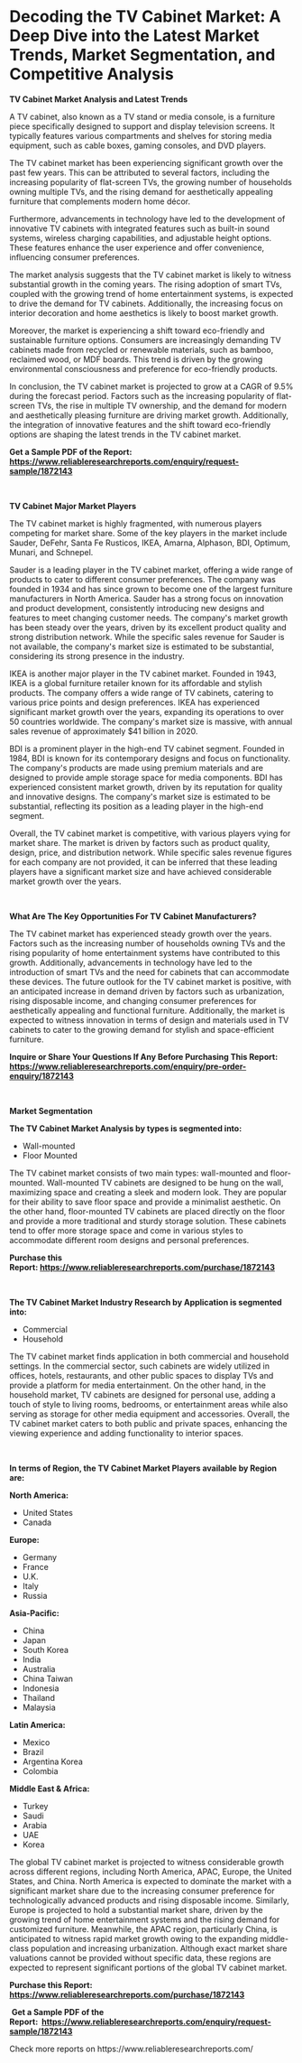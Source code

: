 <p><h1>Decoding the TV Cabinet Market: A Deep Dive into the Latest Market Trends, Market Segmentation, and Competitive Analysis</h1></p><p><strong>TV Cabinet Market Analysis and Latest Trends</strong></p>
<p><p>A TV cabinet, also known as a TV stand or media console, is a furniture piece specifically designed to support and display television screens. It typically features various compartments and shelves for storing media equipment, such as cable boxes, gaming consoles, and DVD players.</p><p>The TV cabinet market has been experiencing significant growth over the past few years. This can be attributed to several factors, including the increasing popularity of flat-screen TVs, the growing number of households owning multiple TVs, and the rising demand for aesthetically appealing furniture that complements modern home décor.</p><p>Furthermore, advancements in technology have led to the development of innovative TV cabinets with integrated features such as built-in sound systems, wireless charging capabilities, and adjustable height options. These features enhance the user experience and offer convenience, influencing consumer preferences.</p><p>The market analysis suggests that the TV cabinet market is likely to witness substantial growth in the coming years. The rising adoption of smart TVs, coupled with the growing trend of home entertainment systems, is expected to drive the demand for TV cabinets. Additionally, the increasing focus on interior decoration and home aesthetics is likely to boost market growth.</p><p>Moreover, the market is experiencing a shift toward eco-friendly and sustainable furniture options. Consumers are increasingly demanding TV cabinets made from recycled or renewable materials, such as bamboo, reclaimed wood, or MDF boards. This trend is driven by the growing environmental consciousness and preference for eco-friendly products.</p><p>In conclusion, the TV cabinet market is projected to grow at a CAGR of 9.5% during the forecast period. Factors such as the increasing popularity of flat-screen TVs, the rise in multiple TV ownership, and the demand for modern and aesthetically pleasing furniture are driving market growth. Additionally, the integration of innovative features and the shift toward eco-friendly options are shaping the latest trends in the TV cabinet market.</p></p>
<p><strong>Get a Sample PDF of the Report:&nbsp; <a href="https://www.reliableresearchreports.com/enquiry/request-sample/1872143">https://www.reliableresearchreports.com/enquiry/request-sample/1872143</a></strong></p>
<p>&nbsp;</p>
<p><strong>TV Cabinet Major Market Players</strong></p>
<p><p>The TV cabinet market is highly fragmented, with numerous players competing for market share. Some of the key players in the market include Sauder, DeFehr, Santa Fe Rusticos, IKEA, Amarna, Alphason, BDI, Optimum, Munari, and Schnepel.</p><p>Sauder is a leading player in the TV cabinet market, offering a wide range of products to cater to different consumer preferences. The company was founded in 1934 and has since grown to become one of the largest furniture manufacturers in North America. Sauder has a strong focus on innovation and product development, consistently introducing new designs and features to meet changing customer needs. The company's market growth has been steady over the years, driven by its excellent product quality and strong distribution network. While the specific sales revenue for Sauder is not available, the company's market size is estimated to be substantial, considering its strong presence in the industry.</p><p>IKEA is another major player in the TV cabinet market. Founded in 1943, IKEA is a global furniture retailer known for its affordable and stylish products. The company offers a wide range of TV cabinets, catering to various price points and design preferences. IKEA has experienced significant market growth over the years, expanding its operations to over 50 countries worldwide. The company's market size is massive, with annual sales revenue of approximately $41 billion in 2020.</p><p>BDI is a prominent player in the high-end TV cabinet segment. Founded in 1984, BDI is known for its contemporary designs and focus on functionality. The company's products are made using premium materials and are designed to provide ample storage space for media components. BDI has experienced consistent market growth, driven by its reputation for quality and innovative designs. The company's market size is estimated to be substantial, reflecting its position as a leading player in the high-end segment.</p><p>Overall, the TV cabinet market is competitive, with various players vying for market share. The market is driven by factors such as product quality, design, price, and distribution network. While specific sales revenue figures for each company are not provided, it can be inferred that these leading players have a significant market size and have achieved considerable market growth over the years.</p></p>
<p>&nbsp;</p>
<p><strong>What Are The Key Opportunities For TV Cabinet Manufacturers?</strong></p>
<p><p>The TV cabinet market has experienced steady growth over the years. Factors such as the increasing number of households owning TVs and the rising popularity of home entertainment systems have contributed to this growth. Additionally, advancements in technology have led to the introduction of smart TVs and the need for cabinets that can accommodate these devices. The future outlook for the TV cabinet market is positive, with an anticipated increase in demand driven by factors such as urbanization, rising disposable income, and changing consumer preferences for aesthetically appealing and functional furniture. Additionally, the market is expected to witness innovation in terms of design and materials used in TV cabinets to cater to the growing demand for stylish and space-efficient furniture.</p></p>
<p><strong>Inquire or Share Your Questions If Any Before Purchasing This Report: <a href="https://www.reliableresearchreports.com/enquiry/pre-order-enquiry/1872143">https://www.reliableresearchreports.com/enquiry/pre-order-enquiry/1872143</a></strong></p>
<p>&nbsp;</p>
<p><strong>Market Segmentation</strong></p>
<p><strong>The TV Cabinet Market Analysis by types is segmented into:</strong></p>
<p><ul><li>Wall-mounted</li><li>Floor Mounted</li></ul></p>
<p><p>The TV cabinet market consists of two main types: wall-mounted and floor-mounted. Wall-mounted TV cabinets are designed to be hung on the wall, maximizing space and creating a sleek and modern look. They are popular for their ability to save floor space and provide a minimalist aesthetic. On the other hand, floor-mounted TV cabinets are placed directly on the floor and provide a more traditional and sturdy storage solution. These cabinets tend to offer more storage space and come in various styles to accommodate different room designs and personal preferences.</p></p>
<p><strong>Purchase this Report:&nbsp;<a href="https://www.reliableresearchreports.com/purchase/1872143">https://www.reliableresearchreports.com/purchase/1872143</a></strong></p>
<p>&nbsp;</p>
<p><strong>The TV Cabinet Market Industry Research by Application is segmented into:</strong></p>
<p><ul><li>Commercial</li><li>Household</li></ul></p>
<p><p>The TV cabinet market finds application in both commercial and household settings. In the commercial sector, such cabinets are widely utilized in offices, hotels, restaurants, and other public spaces to display TVs and provide a platform for media entertainment. On the other hand, in the household market, TV cabinets are designed for personal use, adding a touch of style to living rooms, bedrooms, or entertainment areas while also serving as storage for other media equipment and accessories. Overall, the TV cabinet market caters to both public and private spaces, enhancing the viewing experience and adding functionality to interior spaces.</p></p>
<p>&nbsp;</p>
<p><strong>In terms of Region, the TV Cabinet Market Players available by Region are:</strong></p>
<p>
    <p> <strong> North America: </strong>
        <ul>
            <li>United States</li>
            <li>Canada</li>
        </ul>
        </p> 
    <p> <strong> Europe: </strong>
        <ul>
            <li>Germany</li>
            <li>France</li>
            <li>U.K.</li>
            <li>Italy</li>
            <li>Russia</li>
        </ul>
        </p> 
    <p> <strong> Asia-Pacific: </strong>
        <ul>
            <li>China</li>
            <li>Japan</li>
            <li>South Korea</li>
            <li>India</li>
            <li>Australia</li>
            <li>China Taiwan</li>
            <li>Indonesia</li>
            <li>Thailand</li>
            <li>Malaysia</li>
        </ul>
        </p> 
    <p> <strong> Latin America: </strong>
        <ul>
            <li>Mexico</li>
            <li>Brazil</li>
            <li>Argentina Korea</li>
            <li>Colombia</li>
        </ul>
        </p> 
    <p> <strong> Middle East & Africa: </strong>
        <ul>
            <li>Turkey</li>
            <li>Saudi</li>
            <li>Arabia</li>
            <li>UAE</li>
            <li>Korea</li>
        </ul>
    </p>
    </p>
<p><p>The global TV cabinet market is projected to witness considerable growth across different regions, including North America, APAC, Europe, the United States, and China. North America is expected to dominate the market with a significant market share due to the increasing consumer preference for technologically advanced products and rising disposable income. Similarly, Europe is projected to hold a substantial market share, driven by the growing trend of home entertainment systems and the rising demand for customized furniture. Meanwhile, the APAC region, particularly China, is anticipated to witness rapid market growth owing to the expanding middle-class population and increasing urbanization. Although exact market share valuations cannot be provided without specific data, these regions are expected to represent significant portions of the global TV cabinet market.</p></p>
<p><strong>Purchase this Report: <a href="https://www.reliableresearchreports.com/purchase/1872143">https://www.reliableresearchreports.com/purchase/1872143</a></strong></p>
<p>&nbsp;<strong>Get a Sample PDF of the Report:&nbsp;&nbsp;<a href="https://www.reliableresearchreports.com/enquiry/request-sample/1872143">https://www.reliableresearchreports.com/enquiry/request-sample/1872143</a></strong></p>
<p><strong></strong></p>
<p>Check more reports on https://www.reliableresearchreports.com/</p>